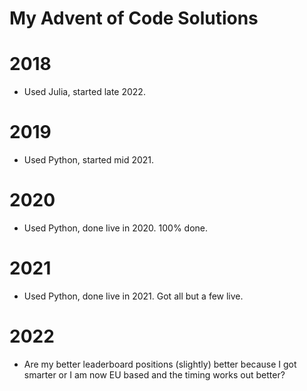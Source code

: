 # My Advent of Code Solutions

# 2018
- Used Julia, started late 2022.

# 2019
- Used Python, started mid 2021.

# 2020
- Used Python, done live in 2020. 100% done. 

# 2021 
- Used Python, done live in 2021. Got all but a few live. 

# 2022
- Are my better leaderboard positions (slightly) better because I got smarter or I am now EU based and the timing works out better?
